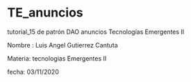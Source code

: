 # TE_anuncios
tutorial_15 de patrón DAO anuncios Tecnologías Emergentes II

Nombre : Luis Angel Gutierrez Cantuta

Materia: tecnologias Emergentes II

fecha: 03/11/2020
